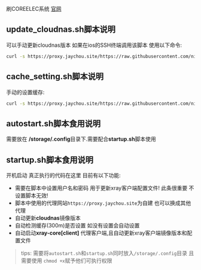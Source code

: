 刷COREELEC系统 [官网](https://coreelec.org/)

## update_cloudnas.sh脚本说明

可以手动更新cloudnas版本 如果在ios的SSH终端调用该脚本 使用以下命令:

```bash
curl -s https://proxy.jaychou.site/https://raw.githubusercontent.com/nichuanfang/config-server/master/kodi/update_cloudnas.sh | bash
```

## cache_setting.sh脚本说明

手动的设置缓存:

```bash
curl -s https://proxy.jaychou.site/https://raw.githubusercontent.com/nichuanfang/config-server/master/kodi/cache_setting.sh | bash
```

## autostart.sh脚本食用说明

需要放在 **/storage/.config**目录下.需要配合**startup.sh**脚本使用

## startup.sh脚本食用说明

开机启动 真正执行的代码在这里 目前有以下功能:

- 需要在脚本中设置用户名和密码 用于更新xray客户端配置文件! 此条很重要 不设置脚本无效!
- 脚本中使用的代理网站`https://proxy.jaychou.site`为自建 也可以换成其他代理
- 自动更新**cloudnas**镜像版本
- 自动检测缓存(300m)是否设置 如没有设置会自动设置
- 自动启动**xray-core[client]**  代理客户端,且自动更新xray客户端镜像版本和配置文件

> tips: 需要将`autostart.sh`和`startup.sh`同时放入`/storage/.config`目录 且需要使用 `chmod +x`赋予他们可执行权限

  
